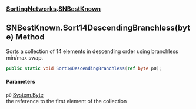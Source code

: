 ### [SortingNetworks](./SortingNetworks.md 'SortingNetworks').[SNBestKnown](./SortingNetworks-SNBestKnown.md 'SortingNetworks.SNBestKnown')
## SNBestKnown.Sort14DescendingBranchless(byte) Method
Sorts a collection of 14 elements in descending order using branchless min/max swap.  
```csharp
public static void Sort14DescendingBranchless(ref byte p0);
```
#### Parameters
<a name='SortingNetworks-SNBestKnown-Sort14DescendingBranchless(byte)-p0'></a>
`p0` [System.Byte](https://docs.microsoft.com/en-us/dotnet/api/System.Byte 'System.Byte')  
the reference to the first element of the collection  
  
